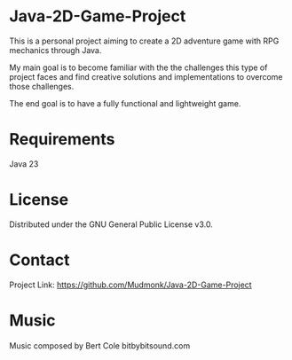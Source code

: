 # Java-2D-Game-Project
This is a personal project aiming to create a 2D adventure game with RPG mechanics through Java.

My main goal is to become familiar with the the challenges this type of project faces and find creative solutions and implementations
to overcome those challenges.

The end goal is to have a fully functional and lightweight game.

# Requirements
Java 23

# License
Distributed under the GNU General Public License v3.0.

# Contact
Project Link: https://github.com/Mudmonk/Java-2D-Game-Project

# Music
Music composed by Bert Cole
bitbybitsound.com
